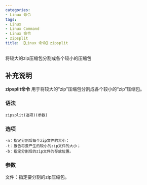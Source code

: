 ```yaml
---
categories:
- Linux 命令
tags:
- Linux
- Linux Command
- Linux 命令
- zipsplit
title: 【Linux 命令】zipsplit
---
```


将较大的zip压缩包分割成各个较小的压缩包

## 补充说明

**zipsplit命令** 用于将较大的“zip”压缩包分割成各个较小的“zip”压缩包。

###  语法

```shell
zipsplit(选项)(参数)
```

###  选项

```shell
-n：指定分割后每个zip文件的大小；
-t：报告将要产生的较小的zip文件的大小；
-b：指定分割后的zip文件的存放位置。
```

###  参数

文件：指定要分割的zip压缩包。


<!-- Linux命令行搜索引擎：https://jaywcjlove.github.io/linux-command/ -->